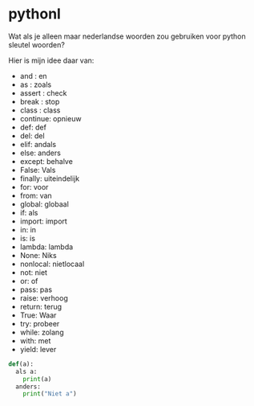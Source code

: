 # pythonl
Wat als je alleen maar nederlandse woorden zou gebruiken voor python sleutel woorden?

Hier is mijn idee daar van:

- and : en
- as : zoals
- assert : check
- break : stop
- class : class
- continue: opnieuw
- def: def
- del: del
- elif: andals
- else: anders
- except: behalve
- False: Vals
- finally: uiteindelijk
- for: voor
- from: van
- global: globaal
- if: als
- import: import
- in: in
- is: is
- lambda: lambda
- None: Niks
- nonlocal: nietlocaal
- not: niet
- or: of
- pass: pas
- raise: verhoog
- return: terug
- True: Waar
- try: probeer
- while: zolang
- with: met
- yield: lever

```python
def(a):
  als a:
    print(a)
  anders:
    print("Niet a")
```
